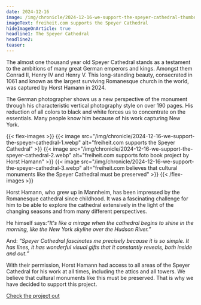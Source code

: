 ```yaml
---
date: 2024-12-16
image: /img/chronicle/2024-12-16-we-support-the-speyer-cathedral-thumbnail.webp
imageText: freiheit.com supports the Speyer Cathedral
hideImageOnArticle: true
headline1: The Speyer Cathedral
headline2:
teaser:
---
```


The almost one thousand year old Speyer Cathedral stands as a testament to the ambitions of many great German emperors and kings. Amongst them Conrad II, Henry IV and Henry V.
This long-standing beauty, consecrated in 1061 and known as the largest surviving Romanesque church in the world, was captured by Horst Hamann in 2024.

The German photographer shows us a new perspective of the monument through his characteristic vertical photography style on over 190 pages. His reduction of all colors to black and white forces us to concentrate on the essentials. Many people know him because of his work capturing New York. 

{{< flex-images >}}
    {{< image src="/img/chronicle/2024-12-16-we-support-the-speyer-cathedral-1.webp" alt="freiheit.com supports the Speyer Cathedral" >}}
    {{< image src="/img/chronicle/2024-12-16-we-support-the-speyer-cathedral-2.webp" alt="freiheit.com supports foto book project by Horst Hamann" >}}
    {{< image src="/img/chronicle/2024-12-16-we-support-the-speyer-cathedral-3.webp" alt="freiheit.com believes that cultural monuments like the Speyer Cathedral must be preserved" >}}
{{< /flex-images >}}

Horst Hamann, who grew up in Mannheim, has been impressed by the Romanesque cathedral since childhood. It was a fascinating challenge for him to be able to explore the cathedral extensively in the light of the changing seasons and from many different perspectives.

He himself says:*“It's like a mirage when the cathedral begins to shine in the morning, like the New York skyline over the Hudson River.”*

And: *“Speyer Cathedral fascinates me precisely because it is so simple. It has lines, it has wonderful visual gifts that it constantly reveals, both inside and out.”*

With their permission, Horst Hamann had access to all areas of the Speyer Cathedral for his work at all times, including the attics and all towers.
We believe that cultural monuments like this must be preserved. That is why we have decided to support this project.

[Check the project out](https://www.dom-zu-speyer.de/news/nachrichten-detailseite/?tx_ttnews%5Btt_news%5D=41625&cHash=840e0a6730b7173fd9271f67d35ae83b)
